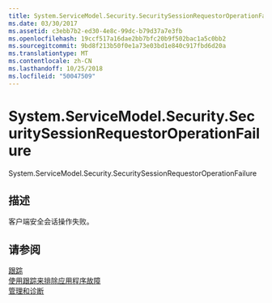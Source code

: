 ```yaml
---
title: System.ServiceModel.Security.SecuritySessionRequestorOperationFailure
ms.date: 03/30/2017
ms.assetid: c3ebb7b2-ed30-4e8c-99dc-b79d37a7e3fb
ms.openlocfilehash: 19ccf517a16dae2bb7bfc20b9f502bac1a5c0bb2
ms.sourcegitcommit: 9bd8f213b50f0e1a73e03bd1e840c917fbd6d20a
ms.translationtype: MT
ms.contentlocale: zh-CN
ms.lasthandoff: 10/25/2018
ms.locfileid: "50047509"
---
```

# <a name="systemservicemodelsecuritysecuritysessionrequestoroperationfailure"></a>System.ServiceModel.Security.SecuritySessionRequestorOperationFailure
System.ServiceModel.Security.SecuritySessionRequestorOperationFailure  
  
## <a name="description"></a>描述  
 客户端安全会话操作失败。  
  
## <a name="see-also"></a>请参阅  
 [跟踪](../../../../../docs/framework/wcf/diagnostics/tracing/index.md)  
 [使用跟踪来排除应用程序故障](../../../../../docs/framework/wcf/diagnostics/tracing/using-tracing-to-troubleshoot-your-application.md)  
 [管理和诊断](../../../../../docs/framework/wcf/diagnostics/index.md)
